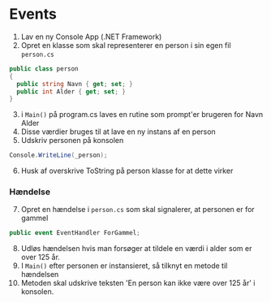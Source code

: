 # Events

1. Lav en ny Console App (.NET Framework)
2. Opret en klasse som skal representerer en person i sin egen fil `person.cs`
```c#
public class person
{
  public string Navn { get; set; }
  public int Alder { get; set; }
}
```
3. i `Main()` på program.cs laves en rutine som prompt'er brugeren for
 Navn
 Alder
4. Disse værdier bruges til at lave en ny instans af en person
5. Udskriv personen på konsolen
```c#
Console.WriteLine(_person);
```
6. Husk af overskrive ToString på person klasse for at dette virker

### Hændelse
7. Opret en hændelse i `person.cs` som skal signalerer, at personen er for gammel
```c#
public event EventHandler ForGammel;
```
8. Udløs hændelsen hvis man forsøger at tildele en værdi i alder som er over 125 år.
9. I `Main()` efter personen er instansieret, så tilknyt en metode til hændelsen
10. Metoden skal udskrive teksten 'En person kan ikke være over 125 år' i konsolen.
